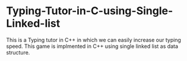 # Typing-Tutor-in-C-using-Single-Linked-list

This is a Typing tutor in C++ in which we can easily increase our typing speed. This game is implmented in C++ using single linked list as data structure.
